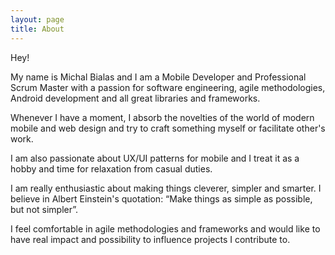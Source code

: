 ```yaml
---
layout: page
title: About
---
```



Hey! 

My name is Michal Bialas and I am a Mobile Developer and Professional Scrum Master with a passion for software engineering, agile methodologies, Android development and all great libraries and frameworks. 

Whenever I have a moment, I absorb the novelties of the world of modern mobile and web design and try to craft something myself or facilitate other's work.

I am also passionate about UX/UI patterns for mobile and I treat it as a hobby and time for relaxation from casual duties. 

I am really enthusiastic about making things cleverer, simpler and smarter. I believe in Albert Einstein's quotation: “Make things as simple as possible, but not simpler”. 

I feel comfortable in agile methodologies and frameworks and would like to have real impact and possibility to influence projects I contribute to.
